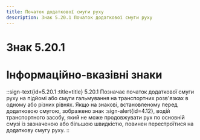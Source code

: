 ```yaml
---
title: Початок додаткової смуги руху
description: Знак 5.20.1 Початок додаткової смуги руху
---
```

# Знак 5.20.1
# Інформаційно-вказівні знаки
::sign-text{id=5.20.1 :title=title}
5.20.1 Позначає початок додаткової смуги руху на підйомі або смуги гальмування на транспортних розв'язках в одному або різних рівнях.
Якщо на знакові, встановленому перед додатковою смугою, зображено знак :sign-alert{id=4.12}, водій транспортного засобу, який не може продовжувати рух по основній смузі із зазначеною або більшою швидкістю, повинен перестроїтися на додаткову смугу руху.
::